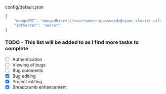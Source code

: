 config/default.json

```javascript
{
    "mongoURI": "mongodb+srv://<username>:<password>@<your-cluster-url>/test?retryWrites=true&w=majority",
    "jwtSecret": "secret"
}
```

### TODO - This list will be added to as I find more tasks to complete

-   [ ] Authentication
-   [ ] Viewing of bugs
-   [ ] Bug comments
-   [x] Bug editing
-   [x] Project editing
-   [x] Breadcrumb enhancement
